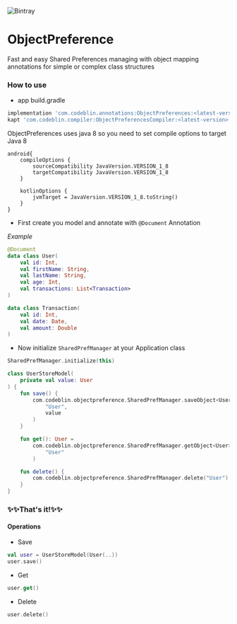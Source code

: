![Bintray](https://img.shields.io/bintray/v/stamatisstiliatis/ObjectPreferencesCompiler/ObjectPreferencesCompiler) 
# ObjectPreference
Fast and easy Shared Preferences managing with object mapping annotations for simple or complex class structures


### How to use

* app build.gradle

```gradle
implementation 'com.codeblin.annotations:ObjectPreferences:<latest-version>'
kapt 'com.codeblin.compiler:ObjectPreferencesCompiler:<latest-version>'
```

ObjectPreferences uses java 8 so you need to set compile  options to target Java 8
```
android{
	compileOptions {
        sourceCompatibility JavaVersion.VERSION_1_8
        targetCompatibility JavaVersion.VERSION_1_8
    }

    kotlinOptions {
        jvmTarget = JavaVersion.VERSION_1_8.toString()
    }
}
```

* First create you model and annotate with `@Document` Annotation

_Example_

``` kotlin
@Document
data class User(
    val id: Int,
    val firstName: String,
    val lastName: String,
    val age: Int,
    val transactions: List<Transaction>
)

data class Transaction(
    val id: Int,
    val date: Date,
    val amount: Double
)
```

* Now initialize `SharedPrefManager` at your Application class

```kotlin
SharedPrefManager.initialize(this)
```

```kotlin
class UserStoreModel(
    private val value: User
) {
    fun save() {
        com.codeblin.objectpreference.SharedPrefManager.saveObject<User>(
            "User",
            value
        )
    }

    fun get(): User =
        com.codeblin.objectpreference.SharedPrefManager.getObject<User>(
            "User"
        )

    fun delete() {
        com.codeblin.objectpreference.SharedPrefManager.delete("User")
    }
}
```

### :sparkles::sparkles:That's it!:sparkles::sparkles:

#### Operations

* Save 

```kotlin
val user = UserStoreModel(User(..))
user.save()
```
* Get 

```kotlin
user.get()
```
* Delete 

```kotlin
user.delete()
```
